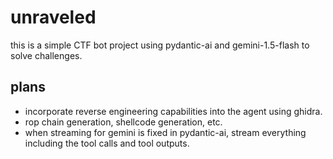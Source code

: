 # unraveled

this is a simple CTF bot project using pydantic-ai and gemini-1.5-flash to solve challenges.

## plans

- incorporate reverse engineering capabilities into the agent using ghidra.
- rop chain generation, shellcode generation, etc.
- when streaming for gemini is fixed in pydantic-ai, stream everything including the tool calls and tool outputs.
